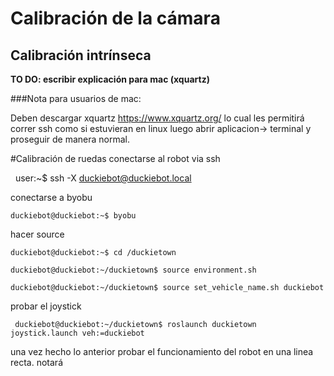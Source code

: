 # Calibración de la cámara
## Calibración intrínseca





**TO DO:
escribir explicación para mac (xquartz)**

###Nota para usuarios de mac:

Deben descargar xquartz https://www.xquartz.org/ lo cual les permitirá correr ssh como si estuvieran en linux luego abrir aplicacion-> terminal y proseguir de manera normal.

#Calibración de ruedas
conectarse al robot via ssh

    user:~$ ssh -X duckiebot@duckiebot.local
    
conectarse a byobu

    duckiebot@duckiebot:~$ byobu
    
hacer source


    duckiebot@duckiebot:~$ cd /duckietown
    
    duckiebot@duckiebot:~/duckietown$ source environment.sh 
    
    duckiebot@duckiebot:~/duckietown$ source set_vehicle_name.sh duckiebot
    
    
    
 probar el joystick
 
     duckiebot@duckiebot:~/duckietown$ roslaunch duckietown joystick.launch veh:=duckiebot
     
     
     
 una vez hecho lo anterior probar el funcionamiento del robot en una linea recta.
notará
    
    
     
    

    
   
    
    
    

    
